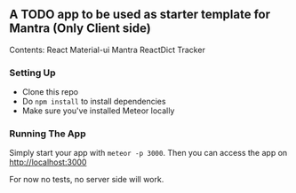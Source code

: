 ## A TODO app to be used as starter template for Mantra (Only Client side)

Contents:
	React
	Material-ui
	Mantra
	ReactDict
	Tracker
	
### Setting Up
* Clone this repo
* Do `npm install` to install dependencies
* Make sure you've installed Meteor locally

### Running The App

Simply start your app with `meteor -p 3000`. 
Then you can access the app on <http://localhost:3000>

For now no tests, no server side will work.